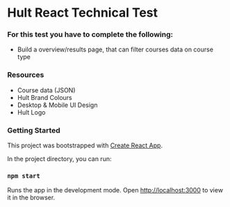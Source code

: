 # Hult React Technical Test

### For this test you have to complete the following:
- Build a overview/results page, that can filter courses data on course type

### Resources
- Course data (JSON)
- Hult Brand Colours
- Desktop & Mobile UI Design
- Hult Logo

### Getting Started

This project was bootstrapped with [Create React App](https://github.com/facebook/create-react-app).

In the project directory, you can run:

### `npm start`

Runs the app in the development mode.
Open [http://localhost:3000](http://localhost:3000) to view it in the browser.